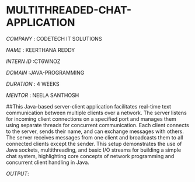 # MULTITHREADED-CHAT-APPLICATION

*COMPANY* : CODETECH IT SOLUTIONS

*NAME* : KEERTHANA REDDY

*INTERN ID* :CT6WNOZ

*DOMAIN* :JAVA-PROGRAMMING

*DURATION* : 4 WEEKS

*MENTOR* : NEELA SANTHOSH

##This Java-based server-client application facilitates real-time text communication between multiple clients over a network. The server listens for incoming client connections on a specified port and manages them using separate threads for concurrent communication. Each client connects to the server, sends their name, and can exchange messages with others. The server receives messages from one client and broadcasts them to all connected clients except the sender. This setup demonstrates the use of Java sockets, multithreading, and basic I/O streams for building a simple chat system, highlighting core concepts of network programming and concurrent client handling in Java.

*OUTPUT*:


